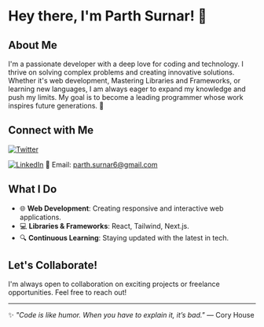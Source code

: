 
# Hey there, I'm Parth Surnar! 👋

## About Me
I'm a passionate developer with a deep love for coding and technology. I thrive on solving complex problems and creating innovative solutions. Whether it's web development, Mastering Libraries and Frameworks, or learning new languages, I am always eager to expand my knowledge and push my limits. My goal is to become a leading programmer whose work inspires future generations. 🚀

## Connect with Me
[![Twitter](https://img.shields.io/badge/Twitter-1DA1F2?style=for-the-badge&logo=twitter&logoColor=white)](https://x.com/SurnarParth)

[![LinkedIn](https://img.shields.io/badge/LinkedIn-0077B5?style=for-the-badge&logo=linkedin&logoColor=white)](https://www.linkedin.com/in/parth-surnar-b61762334/)
📧 Email: [parth.surnar6@gmail.com](mailto:parth.surnar6@gmail.com)

## What I Do
- 🌐 **Web Development**: Creating responsive and interactive web applications.
- 💻 **Libraries & Frameworks**: React, Tailwind, Next.js.
- 🔍 **Continuous Learning**: Staying updated with the latest in tech.


## Let's Collaborate!
I'm always open to collaboration on exciting projects or freelance opportunities. Feel free to reach out!

---
✨ _"Code is like humor. When you have to explain it, it’s bad."_ — Cory House
